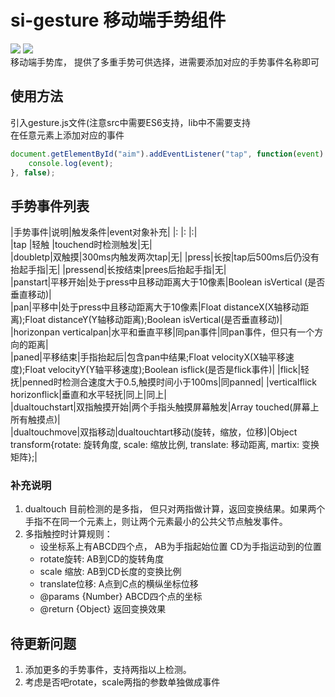 si-gesture 移动端手势组件  
===  
![](https://travis-ci.org/T-phantom/si-gesture.svg?branch=master) ![](https://img.shields.io/badge/npm-v1.0.0-blue.svg)   
移动端手势库， 提供了多重手势可供选择，进需要添加对应的手势事件名称即可 
## 使用方法   
引入gesture.js文件(注意src中需要ES6支持，lib中不需要支持   
在任意元素上添加对应的事件
```javascript  
document.getElementById("aim").addEventListener("tap", function(event) {
    console.log(event);
}, false);
```  
## 手势事件列表      

|手势事件|说明|触发条件|event对象补充|
|: |: |:|    
|tap |轻触 |touchend时检测触发|无|  
|doubletp|双触摸|300ms内触发两次tap|无|
|press|长按|tap后500ms后仍没有抬起手指|无|
|pressend|长按结束|prees后抬起手指|无|  
|panstart|平移开始|处于press中且移动距离大于10像素|Boolean isVertical (是否垂直移动)|  
|pan|平移中|处于press中且移动距离大于10像素|Float distanceX(X轴移动距离);Float distanceY(Y轴移动距离);Boolean isVertical(是否垂直移动)|  
|horizonpan verticalpan|水平和垂直平移|同pan事件|同pan事件，但只有一个方向的距离|  
|paned|平移结束|手指抬起后|包含pan中结果;Float velocityX(X轴平移速度);Float velocityY(Y轴平移速度);Boolean isflick(是否是flick事件)| 
|flick|轻抚|penned时检测合速度大于0.5,触摸时间小于100ms|同panned|
|verticalflick horizonflick|垂直和水平轻抚|同上|同上|  
|dualtouchstart|双指触摸开始|两个手指头触摸屏幕触发|Array touched(屏幕上所有触摸点)|  
|dualtouchmove|双指移动|dualtouchtart移动(旋转，缩放，位移)|Object transform{rotate: 旋转角度, scale: 缩放比例, translate: 移动距离, martix: 变换矩阵};|  

### 补充说明  
1. dualtouch 目前检测的是多指， 但只对两指做计算，返回变换结果。如果两个手指不在同一个元素上，则让两个元素最小的公共父节点触发事件。  
2. 多指触控时计算规则：
     * 设坐标系上有ABCD四个点， AB为手指起始位置  CD为手指运动到的位置
     * rotate旋转: AB到CD的旋转角度
     * scale 缩放: AB到CD长度的变换比例
     * translate位移: A点到C点的横纵坐标位移
     * @params {Number} ABCD四个点的坐标
     * @return {Object} 返回变换效果  
       
## 待更新问题  
1. 添加更多的手势事件，支持两指以上检测。  
2. 考虑是否吧rotate，scale两指的参数单独做成事件  

 
   

